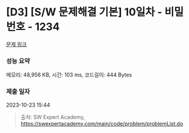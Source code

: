 # [D3] [S/W 문제해결 기본] 10일차 - 비밀번호 - 1234 

[문제 링크](https://swexpertacademy.com/main/code/problem/problemDetail.do?contestProbId=AV14_DEKAJcCFAYD) 

### 성능 요약

메모리: 48,956 KB, 시간: 103 ms, 코드길이: 444 Bytes

### 제출 일자

2023-10-23 15:44



> 출처: SW Expert Academy, https://swexpertacademy.com/main/code/problem/problemList.do